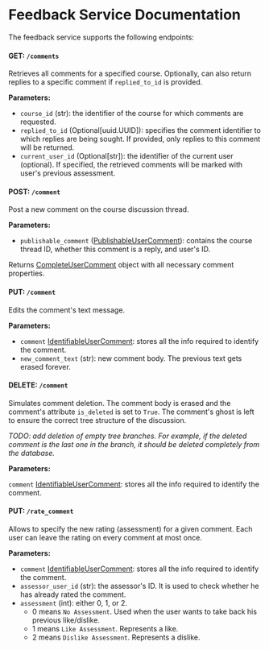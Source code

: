 # Feedback Service Documentation

The feedback service supports the following endpoints:
#### GET: `/comments`

Retrieves all comments for a specified course. Optionally, can also return replies to a specific comment if  `replied_to_id` is provided.

**Parameters:**

- `course_id` (str): the identifier of the course for which comments are requested.
- `replied_to_id` (Optional[uuid.UUID]): specifies the comment identifier to which replies are being sought. If provided, only replies to this comment will be returned.
- `current_user_id` (Optional[str]): the identifier of the current user (optional). If specified, the retrieved comments will be marked with user's previous assessment.

#### POST: `/comment`

Post a new comment on the course discussion thread.

**Parameters:**

- `publishable_comment` ([PublishableUserComment](feedback_service/user_comment.py#L28)): contains the course thread ID, whether this comment is a reply, and user's ID.

Returns [CompleteUserComment](feedback_service/user_comment.py#L36) object with all necessary comment properties.

#### PUT: `/comment`

Edits the comment's text message.

**Parameters:**

- `comment` [IdentifiableUserComment](./feedback_service/user_comment.py#L22): stores all the info required to identify the comment.
- `new_comment_text` (str): new comment body. The previous text gets erased forever.


#### DELETE: `/comment`

Simulates comment deletion. The comment body is erased and the comment's attribute `is_deleted` is set to `True`.
The comment's ghost is left to ensure the correct tree structure of the discussion.

*TODO: add deletion of empty tree branches. For example, if the deleted comment is the last one in the branch, it should be deleted completely from the database.* 

**Parameters:**

`comment` [IdentifiableUserComment](./feedback_service/user_comment.py#L22): stores all the info required to identify the comment.

#### PUT: `/rate_comment`

Allows to specify the new rating (assessment) for a given comment. Each user can leave the rating on every comment at most once.

**Parameters:**

- `comment` [IdentifiableUserComment](./feedback_service/user_comment.py#L22): stores all the info required to identify the comment.
- `assessor_user_id` (str): the assessor's ID. It is used to check whether he has already rated the comment.
- `assessment` (int): either $0$, $1$, or $2$.
	- $0$ means `No Assessment`. Used when the user wants to take back his previous like/dislike.
	- $1$ means `Like Assessment`. Represents a like.
	- $2$ means `Dislike Assessment`. Represents a dislike.
